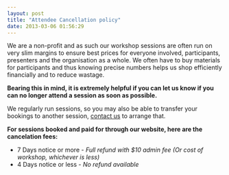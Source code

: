 ```yaml
---
layout: post
title: "Attendee Cancellation policy"
date: 2013-03-06 01:56:29
---
```


We are a non-profit and as such our workshop sessions are often run on very slim margins to ensure best prices for everyone involved, participants, presenters and the organisation as a whole. We often have to buy materials for participants and thus knowing precise numbers helps us shop efficiently financially and to reduce wastage.

**Bearing this in mind, it is extremely helpful if you can let us know if you can no longer attend a session as soon as possible.**

We regularly run sessions, so you may also be able to transfer your bookings to another session, [contact us][1] to arrange that.

 [1]: http://greenrenters.org/contact/lightbox2

**For sessions booked and paid for through our website, here are the cancelation fees:**

*   7 Days notice or more - *Full refund with $10 admin fee (Or cost of workshop, whichever is less)*
*   4 Days notice or less - *No refund available*